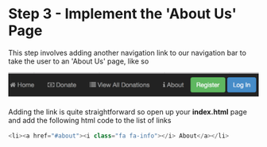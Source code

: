 
# Step 3 - Implement the 'About Us' Page

This step involves adding another navigation link to our navigation bar to take the user to an 'About Us' page, like so

![](../images/navbar.lab1.v2.png)

Adding the link is quite straightforward so open up your **index.html** page and add the following html code to the list of links

```java
<li><a href="#about"><i class="fa fa-info"></i> About</a></li>

```


